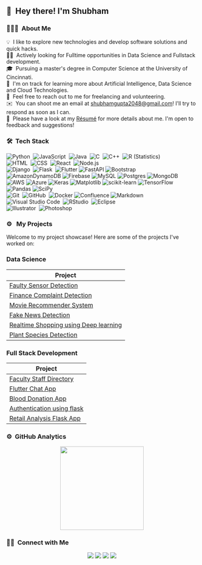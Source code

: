 
 ## 👋 &nbsp;Hey there! I'm Shubham

### 👨🏻‍💻 &nbsp;About Me

💡 &nbsp;I like to explore new technologies and develop software solutions and quick hacks.\
🧑‍💼 &nbsp;Actively looking for Fulltime opportunities in Data Science and Fullstack development.\
🎓 &nbsp;Pursuing a master's degree in Computer Science at the University of Cincinnati.\
🌱 &nbsp;I'm on track for learning more about Artificial Intelligence, Data Science and Cloud Technologies.\
💬 &nbsp;Feel free to reach out to me for freelancing and volunteering.\
✉️ &nbsp;You can shoot me an email at shubhamgupta2048@gmail.com! I'll try to respond as soon as I can.\
📄 &nbsp;Please have a look at my [Résumé](http://shubhamg.me/assets/files/ShubhamGupta-Resume.pdf) for more details about me. I'm open to feedback and suggestions!



### 🛠 &nbsp;Tech Stack

![Python](https://img.shields.io/badge/-Python-05122A?style=flat&logo=python)&nbsp;
![JavaScript](https://img.shields.io/badge/-JavaScript-05122A?style=flat&logo=javascript)&nbsp;
![Java](https://img.shields.io/badge/-Java-05122A?style=flat&logo=Java&logoColor=FFA518)&nbsp;
![C](https://img.shields.io/badge/-C-05122A?style=flat&logo=C&logoColor=A8B9CC)&nbsp;
![C++](https://img.shields.io/badge/-C++-05122A?style=flat&logo=C%2B%2B&logoColor=00599C)&nbsp;
![R (Statistics)](https://img.shields.io/badge/-R-05122A?style=flat&logo=R&logoColor=276DC3)\
![HTML](https://img.shields.io/badge/-HTML-05122A?style=flat&logo=HTML5)&nbsp;
![CSS](https://img.shields.io/badge/-CSS-05122A?style=flat&logo=CSS3&logoColor=1572B6)&nbsp;
![React](https://img.shields.io/badge/-React-05122A?style=flat&logo=react)&nbsp;
![Node.js](https://img.shields.io/badge/-Node.js-05122A?style=flat&logo=node.js)&nbsp;\
![Django](https://img.shields.io/badge/-Django-05122A?style=flat&logo=django&logoColor=092E20)&nbsp;
![Flask](https://img.shields.io/badge/-Flask-05122A?style=flat&logo=flask)&nbsp;
![Flutter](https://img.shields.io/badge/Flutter-%2302569B.svg?style=flat&logo=Flutter&logoColor=white)
![FastAPI](https://img.shields.io/badge/FastAPI-005571?style=flat&logo=fastapi)
![Bootstrap](https://img.shields.io/badge/-Bootstrap-05122A?style=flat&logo=bootstrap&logoColor=563D7C)\
![AmazonDynamoDB](https://img.shields.io/badge/Amazon%20DynamoDB-4053D6?style=flat&logo=Amazon%20DynamoDB&logoColor=white)
![Firebase](https://img.shields.io/badge/Firebase-039BE5?style=flat&logo=Firebase&logoColor=white)
![MySQL](https://img.shields.io/badge/mysql-%2300f.svg?style=flat&logo=mysql&logoColor=white)
![Postgres](https://img.shields.io/badge/postgres-%23316192.svg?style=flat&logo=postgresql&logoColor=white)
![MongoDB](https://img.shields.io/badge/MongoDB-%234ea94b.svg?style=flat&logo=mongodb&logoColor=white)\
![AWS](https://img.shields.io/badge/Amazon_AWS-232F3E?style=flat&logo=amazon-aws&logoColor=white)
![Azure](https://img.shields.io/badge/Microsoft_Azure-0089D6?style=flat&logo=microsoft-azure&logoColor=white)
![Keras](https://img.shields.io/badge/Keras-%23D00000.svg?style=flat&logo=Keras&logoColor=white)
![Matplotlib](https://img.shields.io/badge/Matplotlib-%23ffffff.svg?style=flat&logo=Matplotlib&logoColor=black)
![scikit-learn](https://img.shields.io/badge/scikit--learn-%23F7931E.svg?style=flat&logo=scikit-learn&logoColor=white)
![TensorFlow](https://img.shields.io/badge/TensorFlow-%23FF6F00.svg?style=flat&logo=TensorFlow&logoColor=white)
![Pandas](https://img.shields.io/badge/pandas-%23150458.svg?style=flat&logo=pandas&logoColor=white)
![SciPy](https://img.shields.io/badge/SciPy-%230C55A5.svg?style=flat&logo=scipy&logoColor=%white)\
![Git](https://img.shields.io/badge/-Git-05122A?style=flat&logo=git)&nbsp;
![GitHub](https://img.shields.io/badge/-GitHub-05122A?style=flat&logo=github)&nbsp;
![Docker](https://img.shields.io/badge/docker-%230db7ed.svg?style=flat&logo=docker&logoColor=white)
![Confluence](https://img.shields.io/badge/confluence-%23172BF4.svg?style=flat&logo=confluence&logoColor=white)
![Markdown](https://img.shields.io/badge/-Markdown-05122A?style=flat&logo=markdown)\
![Visual Studio Code](https://img.shields.io/badge/-Visual%20Studio%20Code-05122A?style=flat&logo=visual-studio-code&logoColor=007ACC)&nbsp;
![RStudio](https://img.shields.io/badge/-RStudio-05122A?style=flat&logo=rstudio)&nbsp;
![Eclipse](https://img.shields.io/badge/-Eclipse-05122A?style=flat&logo=eclipse-ide&logoColor=2C2255)\
![Illustrator](https://img.shields.io/badge/-Illustrator-05122A?style=flat&logo=adobe-illustrator)&nbsp;
![Photoshop](https://img.shields.io/badge/-Photoshop-05122A?style=flat&logo=adobe-photoshop)&nbsp;


### ⚙️ &nbsp; My Projects

Welcome to my project showcase! Here are some of the projects I've worked on:

### Data Science

<div>
  
| Project |
|---------|
| [Faulty Sensor Detection](https://github.com/ShubhamGupta19/Faulty-Sensor-Detection) |
| [Finance Complaint Detection](https://github.com/ShubhamGupta19/Finance-Complaint-Detection) |
| [Movie Recommender System](https://github.com/ShubhamGupta19/Movie-Recommender-System) |
| [Fake News Detection](https://github.com/ShubhamGupta19/Finance-Complaint-Detection) |
| [Realtime Shopping using Deep learning](https://github.com/ShubhamGupta19/Image-Search-Engine-using-Flask) | 
| [Plant Species Detection](https://github.com/ShubhamGupta19/Plant_species_detection) |
</div>

### Full Stack Development

<div>

| Project |
|---------|
| [Faculty Staff Directory](https://github.com/myusername/project4) |
| [Flutter Chat App](https://github.com/ShubhamGupta19/Flutter-Simple-Chat-App) |
| [Blood Donation App](https://github.com/ShubhamGupta19/blood_donation_App_using_Flutter)|
| [Authentication using flask](https://github.com/ShubhamGupta19/Authentication-using-Flask-and-MongoDB) |
| [Retail Analysis Flask App](https://github.com/ShubhamGupta19/Retail-Analysis-Flask-App) |

</div>



### ⚙️ &nbsp;GitHub Analytics

<p align="center">
<a href="https://github.com/ShubhamGupta19">
  <img height="220em" src="https://github-readme-stats-eight-theta.vercel.app/api?username=ShubhamGupta19&show_icons=true&theme=algolia&include_all_commits=true&count_private=true"/>
</a>
</p>

### 🤝🏻 &nbsp;Connect with Me

<p align="center">
<a href="http://www.shubhamg.me"><img src="https://img.shields.io/badge/-shubhamg.me-3423A6?style=flat&logo=Google-Chrome&logoColor=white"/></a>
<a href="https://www.linkedin.com/in/shubham-gupta-664332171/"><img src="https://img.shields.io/badge/-Shubham%20Gupta-0077B5?style=flat&logo=Linkedin&logoColor=white"/></a>
<a href="mailto:shubhamgupta2048@gmail.com"><img src="https://img.shields.io/badge/-shubhamgupta2048@gmail.com-D14836?style=flat&logo=Gmail&logoColor=white"/></a>
<a href="https://instagram.com/__shubham.gupta__"><img src="https://img.shields.io/badge/-@__shubham.gupta__-E4405F?style=flat&logo=Instagram&logoColor=white"/></a>

</p>



